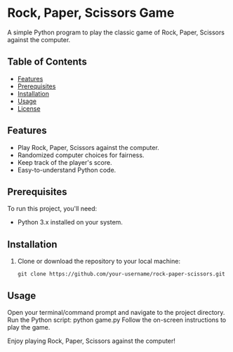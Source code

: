 # Rock, Paper, Scissors Game

A simple Python program to play the classic game of Rock, Paper, Scissors against the computer.

## Table of Contents

- [Features](#features)
- [Prerequisites](#prerequisites)
- [Installation](#installation)
- [Usage](#usage)
- [License](#license)

## Features

- Play Rock, Paper, Scissors against the computer.
- Randomized computer choices for fairness.
- Keep track of the player's score.
- Easy-to-understand Python code.

## Prerequisites

To run this project, you'll need:

- Python 3.x installed on your system.

## Installation

1. Clone or download the repository to your local machine:

   ```shell
   git clone https://github.com/your-username/rock-paper-scissors.git

## Usage
Open your terminal/command prompt and navigate to the project directory.
Run the Python script:
python game.py
Follow the on-screen instructions to play the game.

Enjoy playing Rock, Paper, Scissors against the computer!
